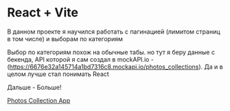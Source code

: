 # React + Vite

В данном проекте я научился работать с пагинацией (лимитом страниц в том числе) и выборам по категориям

Выбор по категориям похож на обычные табы. но тут я беру данные с бекенда, API которой я сам создал в mockAPI.io - (https://6676e32a145714a1bd7316c8.mockapi.io/photos_collections). Да и в целом лучше стал понимать React

Дальше - Больше!


[Photos Collection App](https://photos-collection-react-app.vercel.app)
